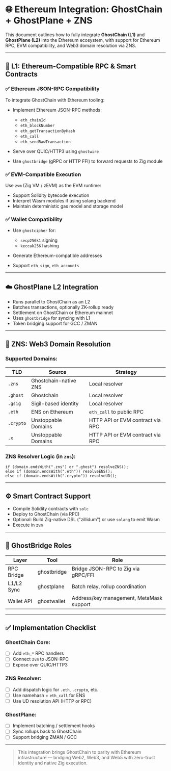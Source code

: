 # 🌐 Ethereum Integration: GhostChain + GhostPlane + ZNS

This document outlines how to fully integrate **GhostChain (L1)** and **GhostPlane (L2)** into the Ethereum ecosystem, with support for Ethereum RPC, EVM compatibility, and Web3 domain resolution via ZNS.

---

## 🔗 L1: Ethereum-Compatible RPC & Smart Contracts

### ✅ Ethereum JSON-RPC Compatibility

To integrate GhostChain with Ethereum tooling:

* Implement Ethereum JSON-RPC methods:

  * `eth_chainId`
  * `eth_blockNumber`
  * `eth_getTransactionByHash`
  * `eth_call`
  * `eth_sendRawTransaction`
* Serve over QUIC/HTTP3 using `ghostwire`
* Use `ghostbridge` (gRPC or HTTP FFI) to forward requests to Zig module

### ✅ EVM-Compatible Execution

Use `zvm` (Zig VM / zEVM) as the EVM runtime:

* Support Solidity bytecode execution
* Interpret Wasm modules if using solang backend
* Maintain deterministic gas model and storage model

### ✅ Wallet Compatibility

* Use `ghostcipher` for:

  * `secp256k1` signing
  * `keccak256` hashing
* Generate Ethereum-compatible addresses
* Support `eth_sign`, `eth_accounts`

---

## ☁️ GhostPlane L2 Integration

* Runs parallel to GhostChain as an L2
* Batches transactions, optionally ZK-rollup ready
* Settlement on GhostChain or Ethereum mainnet
* Uses `ghostbridge` for syncing with L1
* Token bridging support for GCC / ZMAN

---

## 🧠 ZNS: Web3 Domain Resolution

### Supported Domains:

| TLD       | Source                | Strategy                         |
| --------- | --------------------- | -------------------------------- |
| `.zns`    | Ghostchain-native ZNS | Local resolver                   |
| `.ghost`  | Ghostchain            | Local resolver                   |
| `.gsig`   | Sigil-based identity  | Local resolver                   |
| `.eth`    | ENS on Ethereum       | `eth_call` to public RPC         |
| `.crypto` | Unstoppable Domains   | HTTP API or EVM contract via RPC |
| `.x`      | Unstoppable Domains   | HTTP API or EVM contract via RPC |

### ZNS Resolver Logic (in `zns`):

```zig
if (domain.endsWith(".zns") or ".ghost") resolveZNS();
else if (domain.endsWith(".eth")) resolveENS();
else if (domain.endsWith(".crypto")) resolveUD();
```

---

## ⚙️ Smart Contract Support

* Compile Solidity contracts with `solc`
* Deploy to GhostChain (via RPC)
* Optional: Build Zig-native DSL ("zillidum") or use `solang` to emit Wasm
* Execute in `zvm`

---

## 🧩 GhostBridge Roles

| Layer      | Tool        | Role                                     |
| ---------- | ----------- | ---------------------------------------- |
| RPC Bridge | ghostbridge | Bridge JSON-RPC to Zig via gRPC/FFI      |
| L1/L2 Sync | ghostplane  | Batch relay, rollup coordination         |
| Wallet API | ghostwallet | Address/key management, MetaMask support |

---

## ✅ Implementation Checklist

### GhostChain Core:

* [ ] Add `eth_*` RPC handlers
* [ ] Connect `zvm` to JSON-RPC
* [ ] Expose over QUIC/HTTP3

### ZNS Resolver:

* [ ] Add dispatch logic for `.eth`, `.crypto`, etc.
* [ ] Use namehash + `eth_call` for ENS
* [ ] Use UD resolution API (HTTP or RPC)

### GhostPlane:

* [ ] Implement batching / settlement hooks
* [ ] Sync rollups back to GhostChain
* [ ] Support bridging ZMAN / GCC

---

> This integration brings GhostChain to parity with Ethereum infrastructure — bridging Web2, Web3, and Web5 with zero-trust identity and native Zig execution.

